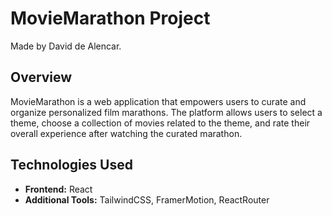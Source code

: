 # MovieMarathon Project

Made by David de Alencar.

## Overview

MovieMarathon is a web application that empowers users to curate and organize personalized film marathons. The platform allows users to select a theme, choose a collection of movies related to the theme, and rate their overall experience after watching the curated marathon.

## Technologies Used

- **Frontend:** React
- **Additional Tools:** TailwindCSS, FramerMotion, ReactRouter
